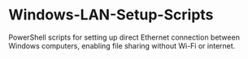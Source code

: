 # Windows-LAN-Setup-Scripts
PowerShell scripts for setting up direct Ethernet connection between Windows computers, enabling file sharing without Wi-Fi or internet.
